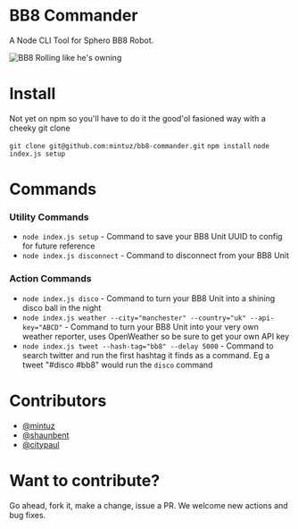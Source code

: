 # BB8 Commander
A Node CLI Tool for Sphero BB8 Robot.

![BB8 Rolling like he's owning](http://i.imgur.com/00sZIf3.gif)

# Install
Not yet on npm so you'll have to do it the good'ol fasioned way with a cheeky git clone

`git clone git@github.com:mintuz/bb8-commander.git`
`npm install`
`node index.js setup`

# Commands

### Utility Commands
* `node index.js setup` - Command to save your BB8 Unit UUID to config for future reference
* `node index.js disconnect` - Command to disconnect from your BB8 Unit

### Action Commands
* `node index.js disco` - Command to turn your BB8 Unit into a shining disco ball in the night
* `node index.js weather --city="manchester" --country="uk" --api-key="ABCD"` - Command to turn your BB8 Unit into your very own weather reporter, uses OpenWeather so be sure to get your own API key
* `node index.js tweet --hash-tag="bb8" --delay 5000` - Command to search twitter and run the first hashtag it finds as a command. Eg a tweet "#disco #bb8" would run the `disco` command

# Contributors
* [@mintuz](http://twitter.com/mintuz)
* [@shaunbent](http://twitter.com/shaunbent)
* [@citypaul](http://twitter.com/paulhammond)

# Want to contribute?

Go ahead, fork it, make a change, issue a PR. We welcome new actions and bug fixes. 
